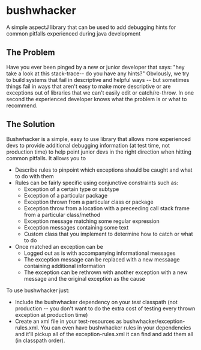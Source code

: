 bushwhacker
===========

A simple aspectJ library that can be used to add debugging hints for common pitfalls experienced during java development

## The Problem
Have you ever been pinged by a new or junior developer that says: "hey take a look at this stack-trace-- do you have any hints?"  Obviously, we try to build systems that fail in descriptive and helpful ways -- but sometimes things fail in ways that aren't easy to make more descriptive or are exceptions out of libraries that we can't easily edit or catch/re-throw.  In one second the experienced developer knows what the problem is or what to recommend.  

## The Solution
Bushwhacker is a simple, easy to use library that allows more experienced devs to provide additional debugging information (at test time, not production time) to help point junior devs in the right direction when hitting common pitfalls.  It allows you to 
* Describe rules to pinpoint which exceptions should be caught and what to do with them
* Rules can be fairly specific using conjunctive constraints such as:
  * Exception of a certain type or subtype
  * Exception of a particular package
  * Exception thrown from a particular class or package
  * Exception throw from a location with a preceeding call stack frame from a particular class/method
  * Exception message matching some regular expression
  * Exception messages containing some text
  * Custom class that you implement to determine how to catch or what to do
* Once matched an exception can be
  * Logged out as is with accompanying informational messages
  * The exception message can be replaced with a new messaage containing additional information
  * The exception can be rethrown with another exception with a new message and the original exception as the cause

To use bushwhacker just:
* Include the bushwhacker dependency on your *test* classpath (not production -- you don't want to do the extra cost of testing every thrown exception at production time)
* Create an xml file in your test-resources as bushwhacker/exception-rules.xml.  You can even have bushwhacker rules in your dependencies and it'll pickup all of the exception-rules.xml it can find and add them all (in classpath order).
